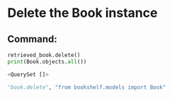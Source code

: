 # Delete the Book instance

## Command:
```python
retrieved_book.delete()
print(Book.objects.all())

<QuerySet []>

"book.delete", "from bookshelf.models import Book"